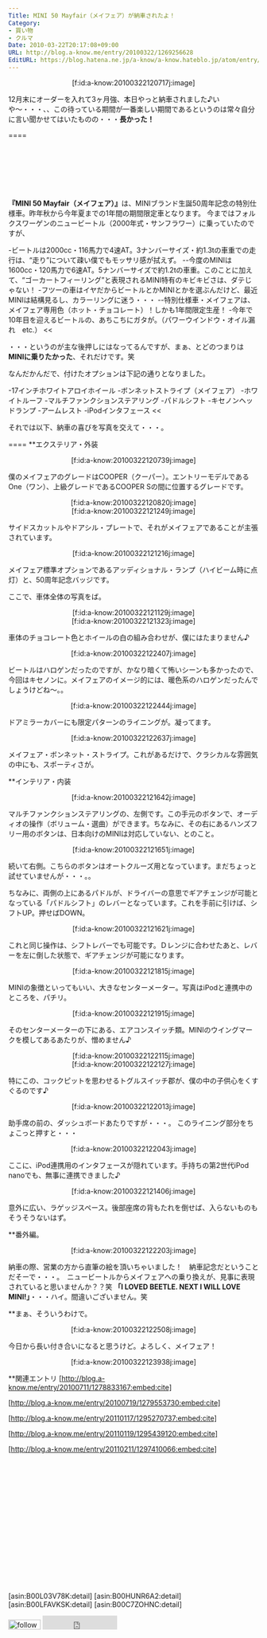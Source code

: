 ```yaml
---
Title: MINI 50 Mayfair（メイフェア）が納車されたよ！
Category:
- 買い物
- クルマ
Date: 2010-03-22T20:17:08+09:00
URL: http://blog.a-know.me/entry/20100322/1269256628
EditURL: https://blog.hatena.ne.jp/a-know/a-know.hateblo.jp/atom/entry/12921228815727979856
---
```


<div align=center>[f:id:a-know:20100322120717j:image]</div>


12月末にオーダーを入れて3ヶ月強、本日やっと納車されました♪いや〜・・・、、この待っている期間が一番楽しい期間であるというのは常々自分に言い聞かせてはいたものの・・・<span style="font-weight:bold;">長かった！</span>

====

<script async src="//pagead2.googlesyndication.com/pagead/js/adsbygoogle.js"></script>
<!-- article-top -->
<ins class="adsbygoogle"
     style="display:inline-block;width:728px;height:90px"
     data-ad-client="ca-pub-3463034538369189"
     data-ad-slot="8367620130"></ins>
<script>
(adsbygoogle = window.adsbygoogle || []).push({});
</script>


<span style="font-weight:bold;">『MINI 50 Mayfair（メイフェア）』</span>は、MINIブランド生誕50周年記念の特別仕様車。昨年秋から今年夏までの1年間の期間限定車となります。
今まではフォルクスワーゲンのニュービートル（2000年式・サンフラワー）に乗っていたのですが、


>>
-ビートルは2000cc・116馬力で4速AT。3ナンバーサイズ・約1.3tの車重での走行は、“走り”について疎い僕でもモッサリ感が拭えず。
--今度のMINIは1600cc・120馬力で6速AT。5ナンバーサイズで約1.2tの車重。このことに加えて、“ゴーカートフィーリング”と表現されるMINI特有のキビキビさは、ダテじゃない！
-フツーの車はイヤだからビートルとかMINIとかを選ぶんだけど、最近MINIは結構見るし、カラーリングに迷う・・・
--特別仕様車・メイフェアは、メイフェア専用色（ホット・チョコレート）！しかも1年間限定生産！
-今年で10年目を迎えるビートルの、あちこちにガタが。（パワーウインドウ・オイル漏れ　etc.）
<<


・・・というのが主な後押しにはなってるんですが、まぁ、とどのつまりは<span style="font-weight:bold;">MINIに乗りたかった</span>、それだけです。笑


なんだかんだで、付けたオプションは下記の通りとなりました。


>>
-17インチホワイトアロイホイール
-ボンネットストライプ（メイフェア）
-ホワイトルーフ
-マルチファンクションステアリング
-パドルシフト
-キセノンヘッドランプ
-アームレスト
-iPodインタフェース
<<


それでは以下、納車の喜びを写真を交えて・・・。


====
**エクステリア・外装

<div align=center>[f:id:a-know:20100322120739j:image]</div>

僕のメイフェアのグレードはCOOPER（クーパー）。エントリーモデルであるOne（ワン）、上級グレードであるCOOPER Sの間に位置するグレードです。


<div align=center>[f:id:a-know:20100322120820j:image]</div>
<div align=center>[f:id:a-know:20100322121249j:image]</div>

サイドスカットルやドアシル・プレートで、それがメイフェアであることが主張されています。


<div align=center>[f:id:a-know:20100322121216j:image]</div>

メイフェア標準オプションであるアッディショナル・ランプ（ハイビーム時に点灯）と、50周年記念バッジです。


ここで、車体全体の写真をば。

<div align=center>[f:id:a-know:20100322121129j:image]</div>
<div align=center>[f:id:a-know:20100322121323j:image]</div>

車体のチョコレート色とホイールの白の組み合わせが、僕にはたまりません♪


<div align=center>[f:id:a-know:20100322122407j:image]</div>

ビートルはハロゲンだったのですが、かなり暗くて怖いシーンも多かったので、今回はキセノンに。メイフェアのイメージ的には、暖色系のハロゲンだったんでしょうけどね〜。。


<div align=center>[f:id:a-know:20100322122444j:image]</div>

ドアミラーカバーにも限定パターンのライニングが。凝ってます。


<div align=center>[f:id:a-know:20100322122637j:image]</div>

メイフェア・ボンネット・ストライプ。これがあるだけで、クラシカルな雰囲気の中にも、スポーティさが。


**インテリア・内装

<div align=center>[f:id:a-know:20100322121642j:image]</div>

マルチファンクションステアリングの、左側です。この手元のボタンで、オーディオの操作（ボリューム・選曲）ができます。ちなみに、その右にあるハンズフリー用のボタンは、日本向けのMINIは対応していない、とのこと。


<div align=center>[f:id:a-know:20100322121651j:image]</div>

続いて右側。こちらのボタンはオートクルーズ用となっています。まだちょっと試せていませんが・・・。。

ちなみに、両側の上にあるパドルが、ドライバーの意思でギアチェンジが可能となっている「パドルシフト」のレバーとなっています。これを手前に引けば、シフトUP。押せばDOWN。


<div align=center>[f:id:a-know:20100322121621j:image]</div>

これと同じ操作は、シフトレバーでも可能です。Ｄレンジに合わせたあと、レバーを左に倒した状態で、ギアチェンジが可能になります。


<div align=center>[f:id:a-know:20100322121815j:image]</div>

MINIの象徴といってもいい、大きなセンターメーター。写真はiPodと連携中のところを、パチリ。


<div align=center>[f:id:a-know:20100322121915j:image]</div>

そのセンターメーターの下にある、エアコンスイッチ類。MINIのウイングマークを模してあるあたりが、憎めません♪


<div align=center>[f:id:a-know:20100322122115j:image]</div>
<div align=center>[f:id:a-know:20100322122127j:image]</div>

特にこの、コックピットを思わせるトグルスイッチ郡が、僕の中の子供心をくすぐるのです♪


<div align=center>[f:id:a-know:20100322122013j:image]</div>

助手席の前の、ダッシュボードあたりですが・・・。
このライニング部分をちょこっと押すと・・・


<div align=center>[f:id:a-know:20100322122043j:image]</div>

ここに、iPod連携用のインタフェースが隠れています。手持ちの第2世代iPod nanoでも、無事に連携できました♪


<div align=center>[f:id:a-know:20100322121406j:image]</div>

意外に広い、ラゲッジスペース。後部座席の背もたれを倒せば、入らないものもそうそうないはず。


**番外編。

<div align=center>[f:id:a-know:20100322122203j:image]</div>

納車の際、営業の方から直筆の絵を頂いちゃいました！　納車記念だということだそーで・・・。　ニュービートルからメイフェアへの乗り換えが、見事に表現されていると思いませんか？？笑
<span style="font-weight:bold;">「I LOVED BEETLE. NEXT I WILL LOVE MINI!」</span>・・・ハイ。間違いございません。笑


**まぁ、そういうわけで。

<div align=center>[f:id:a-know:20100322122508j:image]</div>

今日から長い付き合いになると思うけど。よろしく、メイフェア！


<div align=center>[f:id:a-know:20100322123938j:image]</div>


**関連エントリ
[http://blog.a-know.me/entry/20100711/1278833167:embed:cite]

[http://blog.a-know.me/entry/20100719/1279553730:embed:cite]

[http://blog.a-know.me/entry/20110117/1295270737:embed:cite]

[http://blog.a-know.me/entry/20110119/1295439120:embed:cite]

[http://blog.a-know.me/entry/20110211/1297410066:embed:cite]



<script async src="//pagead2.googlesyndication.com/pagead/js/adsbygoogle.js"></script>
<!-- article-bottom2 -->
<ins class="adsbygoogle"
     style="display:inline-block;width:300px;height:250px"
     data-ad-client="ca-pub-3463034538369189"
     data-ad-slot="5274552934"></ins>
<script>
(adsbygoogle = window.adsbygoogle || []).push({});
</script>


[asin:B00L03V78K:detail]
[asin:B00HUNR6A2:detail]
[asin:B00LFAVKSK:detail]
[asin:B00C7ZOHNC:detail]




<div>
<a href='http://cloud.feedly.com/#subscription%2Ffeed%2Fhttp%3A%2F%2Fblog.a-know.me%2Ffeed'  target='blank'><img id='feedlyFollow' src='http://s3.feedly.com/img/follows/feedly-follow-rectangle-volume-small_2x.png' alt='follow us in feedly' width='65' height='20'></a>

<iframe src="http://blog.hatena.ne.jp/a-know/a-know.hateblo.jp/subscribe/iframe" allowtransparency="true" frameborder="0" scrolling="no" width="150" height="28"></iframe>
</div>

